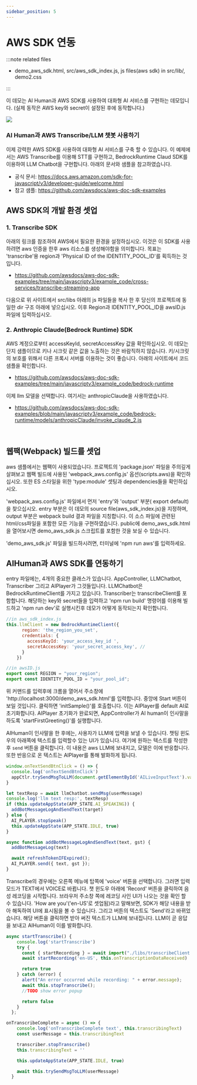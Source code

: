 ```yaml
---
sidebar_position: 5
---
```


# AWS SDK 연동 

:::note related files

- demo_aws_sdk.html, src/aws_sdk_index.js, js files(aws sdk) in src/lib/, demo2.css

:::

이 데모는 AI Human과 AWS SDK를 사용하여 대화형 AI 서비스를 구현하는 데모입니다. (실제 동작은 AWS key와 secret이 설정된 후에 동작합니다.)

<img src="/img/aihuman/web/aws_sdk_web.png" />

### AI Human과 AWS Transcribe/LLM 챗봇 사용하기 

이제 강력한 AWS SDK를 사용하여 대화형 AI 서비스를 구축 할 수 있습니다. 
이 예제에서는 AWS Transcribe를 이용해 STT를 구현하고, BedrockRuntime Claud SDK를 이용하여 LLM Chatbot을 구현합니다. 아래의 문서와 샘플을 참고하였습니다.

- 공식 문서: https://docs.aws.amazon.com/sdk-for-javascript/v3/developer-guide/welcome.html 
- 참고 샘플: https://github.com/awsdocs/aws-doc-sdk-examples 


## AWS SDK의 개발 환경 셋업 
### 1. Transcribe SDK 
아래의 링크를 참조하여 AWS에서 필요한 환경을 설정하십시오. 이것은 이 SDK를 사용하려면 aws 인증을 한후 aws 리소스를 생성해야함을 의미합니다. 목표는 'transcribe'용 region과 'Physical ID of the IDENTITY_POOL_ID'를 획득하는 것입니다. 
- https://github.com/awsdocs/aws-doc-sdk-examples/tree/main/javascriptv3/example_code/cross-services/transcribe-streaming-app 

다음으로 위 사이트에서 src/libs 아래의 js 파일들을 복사 한 후 당신의 프로젝트에 동일한 dir 구조 아래에 넣으십시오. 이후 Region과 IDENTITY_POOL_ID을 awsID.js 파일에 입력하십시오. 

### 2. Anthropic Claude(Bedrock Runtime) SDK
AWS 계정으로부터 accessKeyId, secretAccessKey 값을 확인하십시오. 이 데모는 단지 샘플이므로 키나 시크릿 같은 값을 노출하는 것은 바람직하지 않습니다. 키/시크릿의 보호를 위해서 다른 프록시 서버를 이용하는 것이 좋습니다. 아래의 사이트에서 코드 샘플을 확인합니다.

- https://github.com/awsdocs/aws-doc-sdk-examples/tree/main/javascriptv3/example_code/bedrock-runtime

이제 llm 모델을 선택합니다. 여기서는 anthropicClaude을 사용하였습니다. 

- https://github.com/awsdocs/aws-doc-sdk-examples/blob/main/javascriptv3/example_code/bedrock-runtime/models/anthropicClaude/invoke_claude_2.js

<br/>
 

## 웹팩(Webpack) 빌드를 셋업

aws 샘플에서는 웹팩이 사용되었습니다. 프로젝트의 'package.json' 파일을 주의깊게 살펴보고 웹팩 빌드에 사용된 'webpack_aws.config.js' 옵션(scripts.aws)을 확인하십시오. 또한 ES 스타일을 위한 'type:module' 셋팅과 dependencies들을 확인하십시오. 

'webpack_aws.config.js' 파일에서 먼저 'entry'와 'output' 부분( export default)을 찾으십시오. entry 부분은 이 데모의 source file(aws_sdk_index.js)을 지정하며, output 부분은 webpack build 결과 파일을 지칭합니다. 이 소스 파일에 관련된 html/css파일을 포함한 모든 기능을 구현하였습니다. public에 demo_aws_sdk.html을 열어보시면 demo_aws_sdk.js 스크립트를 포함한 것을 보실 수 있습니다. 

'demo_aws_sdk.js' 파일을 빌드하시려면, 터미널에 'npm run aws'를 입력하세요.

## AIHuman과 AWS SDK를 연동하기
entry 파일에는, 4개의 중요한 클래스가 있습니다. AppController, LLMChatbot, Transcriber 그리고 AIPlayer가 그것들입니다. LLMChatbot은 BedrockRuntimeClient를 가지고 있습니다. Transcriber는 transcribeClient를 포함합니다. 해당하는 key와 secret들을 입력하고 'npm run build' 명령어를 이용해 빌드하고 'npm run dev'로 실행시킨후 데모가 어떻게 동작되는지 확인합니다.

```javascript
//in aws_sdk_index.js
this.llmClient = new BedrockRuntimeClient({
      region: 'the_region_you_set',
      credentials: {
        accessKeyId: 'your_access_key_id ',
        secretAccessKey: 'your_secret_access_key', //
      }
    })
```

```javascript
//in awsID.js
export const REGION = "your_region";
export const IDENTITY_POOL_ID = "your_pool_id";
```

위 커맨드를 입력후에 크롬을 열어서 주소창에 'http://localhost:3000/demo_aws_sdk.html'를 입력합니다. 중앙에 Start 버튼이 보일 것입니다. 클릭하면 'initSample()'를 호출합니다.  이는 AIPlayer를 default AI로 초기화합니다. AIPlayer 초기화가 완료되면, AppController가 AI human이 인사말을 하도록 'startFirstGreeting()'를 실행합니다. 

AIHuman이 인사말을 한 후에는, 사용자가 LLM에 입력을 보낼 수 있습니다. 
챗팅 윈도우의 아래쪽에 텍스트를 입력할수 있는 UI가 있습니다. 여기에 원하는 텍스트를 작성한 후 `send` 버튼을 클릭합니다. 이 내용은 aws LLM에 보내지고, 모델은 이에 반응합니다. 또한 반응으로 온 텍스트는 AIPlayer를 통해 발화하게 됩니다. 

```javascript
window.onTextSendBtnClick = () => {
  console.log('onTextSendBtnClick')
  appCtlr.trySendMsgToLLM(document.getElementById('AILiveInputText').value)
}
```

```javascript
let textResp = await llmChatbot.sendMsg(userMessage)      
console.log('llm text resp:', textResp)
if (this.updateAppState(APP_STATE.AI_SPEAKING)) {
  addBotMessageLogAndSendText(target)
} else {
  AI_PLAYER.stopSpeak()
  this.updateAppState(APP_STATE.IDLE, true)  
}

async function addBotMessageLogAndSendText(text, gst) {
  addBotMessageLog(text)

  await refreshTokenIFExpired();
  AI_PLAYER.send({ text, gst });
}
```

Transcribe의 경우에는 오른쪽 메뉴에 탑쪽에 'voice' 버튼을 선택합니다. 그러면 입력 모드가 TEXT에서 VOICE로 바뀝니다. 챗 윈도우 아래에 'Record' 버튼을 클릭하여 음성 레코딩을 시작합니다. 브라우저 주소창 쪽에 레코딩 사인 UI가 나오는 것을 확인 할 수 있습니다. 'How are you'('en-US'로 셋업됨)라고 말해보면, SDK가 해당 내용을 받아 해독하여 UI에 표시됨을 볼 수 있습니다. 그리고 버튼의 텍스트도 'Send'라고 바뀌었습니다. 해당 버튼을 클릭하면 받아 써진 텍스트가 LLM에 보내집니다. LLM이 곧 응답을 보내고 AIHuman이 이를 발화합니다.

```javascript
async startTranscribe() {
    console.log('startTranscribe')
    try {
      const { startRecording } = await import("./libs/transcribeClient.js");
      await startRecording('en-US', this.onTranscriptionDataReceived)

      return true
    } catch (error) {
      alert("An error occurred while recording: " + error.message);
      await this.stopTranscribe();
      //TODO show error popup

      return false
    }
  };
```

```javascript
onTranscribeComplete = async () => {
    console.log('onTranscribeComplete text', this.transcribingText)
    const userMessage = this.transcribingText

    transcriber.stopTranscribe()
    this.transcribingText = ''

    this.updateAppState(APP_STATE.IDLE, true)

    await this.trySendMsgToLLM(userMessage)
  }
```